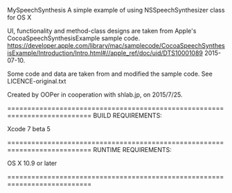 MySpeechSynthesis
A simple example of using NSSpeechSynthesizer class for OS X

UI, functionality and method-class designs are taken from Apple's CocoaSpeechSynthesisExample sample code.
https://developer.apple.com/library/mac/samplecode/CocoaSpeechSynthesisExample/Introduction/Intro.html#//apple_ref/doc/uid/DTS10001089
2015-07-10.

Some code and data are taken from and modified the sample code. See LICENCE-original.txt

Created by OOPer in cooperation with shlab.jp, on 2015/7/25.


===========================================================================
BUILD REQUIREMENTS:

Xcode 7 beta 5

===========================================================================
RUNTIME REQUIREMENTS:

OS X 10.9 or later

===========================================================================
